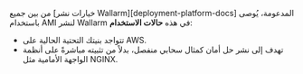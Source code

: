 من بين جميع [خيارات نشر Wallarm][deployment-platform-docs] المدعومة، يُوصى باستخدام AMI لنشر Wallarm في هذه **حالات الاستخدام**:

* تتواجد بنيتك التحتية الحالية على AWS.
* تهدف إلى نشر حل أمان كمثال سحابي منفصل، بدلاً من تثبيته مباشرةً على أنظمة الواجهة الأمامية مثل NGINX.